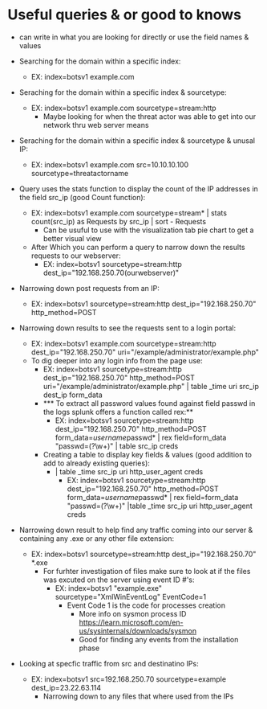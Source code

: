 # Useful queries & or good to knows

- can write in what you are looking for directly or use the field names & values

- Searching for the domain within a specific index:
  - EX: index=botsv1 example.com

- Seraching for the domain within a specific index & sourcetype:
  - EX: index=botsv1 example.com sourcetype=stream:http
    - Maybe looking for when the threat actor was able to get into our network thru web server means

- Seraching for the domain within a specific index & sourcetype & unusal IP:
  - EX: index=botsv1 example.com src=10.10.10.100 sourcetype=threatactorname

- Query uses the stats function to display the count of the IP addresses in the field src_ip (good Count function):
  - EX: index=botsv1 example.com sourcetype=stream* | stats count(src_ip) as Requests by src_ip | sort - Requests
    - Can be usuful to use with the visualization tab pie chart to get a better visual view
  - After Which you can perform a query to narrow down the results requests to our webserver:
    - EX: index=botsv1 sourcetype=stream:http dest_ip="192.168.250.70(ourwebserver)"

- Narrowing down post requests from an IP:
  - EX: index=botsv1 sourcetype=stream:http dest_ip="192.168.250.70" http_method=POST

- Narrowing down results to see the requests sent to a login portal:
  - EX: index=botsv1 example.com sourcetype=stream:http dest_ip="192.168.250.70"  uri="/example/administrator/example.php"
  - To dig deeper into any login info from the page use:
    - EX: index=botsv1 sourcetype=stream:http dest_ip="192.168.250.70" http_method=POST uri="/example/administrator/example.php" | table _time uri src_ip dest_ip form_data
    - *** To extract all password values found against field passwd in the logs splunk offers a function called rex:**
      - EX: index=botsv1 sourcetype=stream:http dest_ip="192.168.250.70" http_method=POST form_data=*username*passwd* | rex field=form_data "passwd=(?<creds>\w+)"  | table src_ip creds
    - Creating a table to display key fields & values (good addition to add to already existing queries):
      - | table _time src_ip uri http_user_agent creds
        - EX: index=botsv1 sourcetype=stream:http dest_ip="192.168.250.70" http_method=POST form_data=*username*passwd* | rex field=form_data "passwd=(?<creds>\w+)" |table _time src_ip uri http_user_agent creds

- Narrowing down result to help find any traffic coming into our server & containing any .exe or any other file extension:
  - EX: index=botsv1 sourcetype=stream:http dest_ip="192.168.250.70" *.exe
    - For furhter investigation of files make sure to look at if the files was excuted on the server using event ID #'s:
      - EX: index=botsv1 "example.exe" sourcetype="XmlWinEventLog" EventCode=1
        - Event Code 1 is the code for processes creation 
          - More info on sysmon process ID <https://learn.microsoft.com/en-us/sysinternals/downloads/sysmon>
          - Good for finding any events from the installation phase

- Looking at specfic traffic from src and destinatino IPs:
  - EX: index=botsv1 src=192.168.250.70 sourcetype=example dest_ip=23.22.63.114
    - Narrowing down to any files that where used from the IPs
